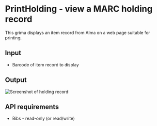 # PrintHolding - view a MARC holding record 

This grima displays an item record from Alma
on a web page suitable for printing.

## Input
* Barcode of item record to display

## Output
![Screenshot of holding record](images/PrintHolding-out.png)

## API requirements
* Bibs - read-only (or read/write)
